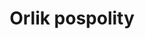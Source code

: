 ---
title: 'Orlik pospolity'
latina: '(Aquilegia vulgaris L.)'
pubDate: 'Jul 01 2022'
mainImage: 'orlik_pospolity_fbmxei'
level1: 'rośliny naczyniowe'
level2: 'jaskrowce'
level3: 'jaskrowate'
flowertime: 'maj - lipiec'
level4: 'orlik'
where: 'Rośnie zwykle na terenach podgórskich i górskich, w Alpach sięgając po piętro subalpejskie. W Dolnej Engadynie dochodzi wyjątkowo do wysokości 2150 m n.p.m. Występuje również w stanie dzikim w Polsce, jest niezbyt pospolity. Rośnie na rozproszonych stanowiskach zarówno na niżu, jak i w górach, najwyżej sięga w Tatrach.'
---